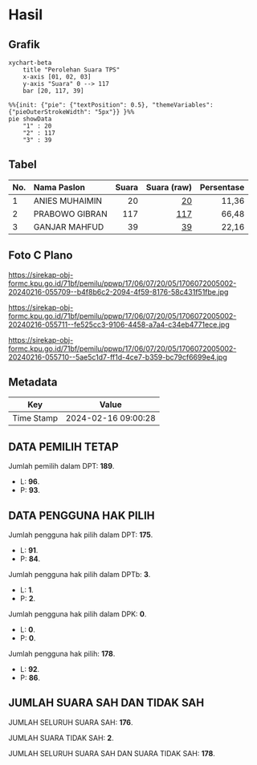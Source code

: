 # Hasil

## Grafik

```mermaid
xychart-beta
    title "Perolehan Suara TPS"
    x-axis [01, 02, 03]
    y-axis "Suara" 0 --> 117
    bar [20, 117, 39]
```

```mermaid
%%{init: {"pie": {"textPosition": 0.5}, "themeVariables": {"pieOuterStrokeWidth": "5px"}} }%%
pie showData
    "1" : 20
    "2" : 117
    "3" : 39
```

## Tabel

| No. | Nama Paslon    | Suara | Suara (raw) | Persentase |
|:--- |:-------------- | -----:| -----------:| ----------:|
| 1   | ANIES MUHAIMIN | 20    | [20][p-1]   | 11,36      |
| 2   | PRABOWO GIBRAN | 117   | [117][p-2]  | 66,48      |
| 3   | GANJAR MAHFUD  | 39    | [39][p-3]   | 22,16      |


[p-1]: https://github.com/gigit-pemilu/pemilu-2024-17-bengkulu/blob/main/pilpres/hitung-suara/sub/17-bengkulu/sub/06-muko-muko/sub/07-air-rami/sub/2005-makmur-jaya/sub/002-tps/sub/paslon-1.txt
[p-2]: https://github.com/gigit-pemilu/pemilu-2024-17-bengkulu/blob/main/pilpres/hitung-suara/sub/17-bengkulu/sub/06-muko-muko/sub/07-air-rami/sub/2005-makmur-jaya/sub/002-tps/sub/paslon-2.txt
[p-3]: https://github.com/gigit-pemilu/pemilu-2024-17-bengkulu/blob/main/pilpres/hitung-suara/sub/17-bengkulu/sub/06-muko-muko/sub/07-air-rami/sub/2005-makmur-jaya/sub/002-tps/sub/paslon-3.txt

## Foto C Plano

https://sirekap-obj-formc.kpu.go.id/71bf/pemilu/ppwp/17/06/07/20/05/1706072005002-20240216-055709--b4f8b6c2-2094-4f59-8176-58c431f51fbe.jpg

https://sirekap-obj-formc.kpu.go.id/71bf/pemilu/ppwp/17/06/07/20/05/1706072005002-20240216-055711--fe525cc3-9106-4458-a7a4-c34eb4771ece.jpg

https://sirekap-obj-formc.kpu.go.id/71bf/pemilu/ppwp/17/06/07/20/05/1706072005002-20240216-055710--5ae5c1d7-ff1d-4ce7-b359-bc79cf6699e4.jpg


## Metadata

| Key        | Value               |
| ---------- | ------------------- |
| Time Stamp | 2024-02-16 09:00:28 |


## DATA PEMILIH TETAP

Jumlah pemilih dalam DPT: **189**.
 * L: **96**.
 * P: **93**.

## DATA PENGGUNA HAK PILIH

Jumlah pengguna hak pilih dalam DPT: **175**.
 * L: **91**.
 * P: **84**.

Jumlah pengguna hak pilih dalam DPTb: **3**.
 * L: **1**.
 * P: **2**.

Jumlah pengguna hak pilih dalam DPK: **0**.
 * L: **0**.
 * P: **0**.

Jumlah pengguna hak pilih: **178**.
 * L: **92**.
 * P: **86**.

## JUMLAH SUARA SAH DAN TIDAK SAH

JUMLAH SELURUH SUARA SAH: **176**.

JUMLAH SUARA TIDAK SAH: **2**.

JUMLAH SELURUH SUARA SAH DAN SUARA TIDAK SAH: **178**.


